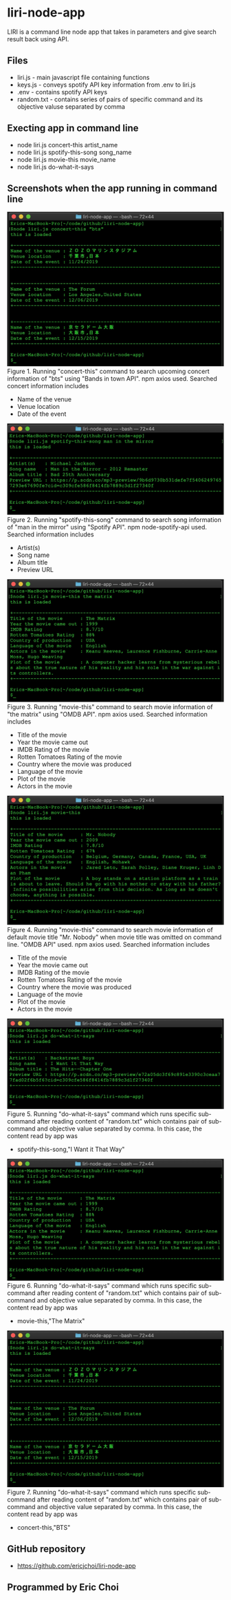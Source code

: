 # liri-node-app
LIRI is a command line node app that takes in parameters and give search result back using API.

## Files
- liri.js - main javascript file containing functions
- keys.js - conveys spotify API key information from .env to liri.js
- .env - contains spotify API keys
- random.txt - contains series of pairs of specific command and its objective valuse separated by comma

## Execting app in command line
- node liri.js concert-this artist_name
- node liri.js spotify-this-song song_name
- node liri.js movie-this movie_name
- node liri.js do-what-it-says

## Screenshots when the app running in command line
![figure1](./images/concert_this_bts_nodejs_screenshot.jpg)
Figure 1. Running "concert-this" command to search upcoming concert information of "bts" using "Bands in town API". npm axios used. Searched concert information includes
* Name of the venue
* Venue location
* Date of the event

![figure2](./images/spotify_this_song_man_in_the_mirror_nodejs_screenshot.jpg)
Figure 2. Running "spotify-this-song" command to search song information of "man in the mirror" using "Spotify API". npm node-spotify-api used. Searched information includes
* Artist(s)
* Song name
* Album title
* Preview URL

![figure3](./images/movie_this_the_matrix_nodejs_screenshot.jpg)
Figure 3. Running "movie-this" command to search movie information of "the matrix" using "OMDB API". npm axios used. Searched information includes 
* Title of the movie
* Year the movie came out
* IMDB Rating of the movie
* Rotten Tomatoes Rating of the movie
* Country where the movie was produced
* Language of the movie
* Plot of the movie
* Actors in the movie

![figure4](./images/movie_this_nodejs_screenshot.jpg)
Figure 4. Running "movie-this" command to search movie information of default movie title "Mr. Nobody" when movie title was omitted on command line. "OMDB API" used. npm axios used. Searched information includes 
* Title of the movie
* Year the movie came out
* IMDB Rating of the movie
* Rotten Tomatoes Rating of the movie
* Country where the movie was produced
* Language of the movie
* Plot of the movie
* Actors in the movie

![figure5](./images/do_what_it_says1_nodejs_screenshot.jpg)
Figure 5. Running "do-what-it-says" command which runs specific sub-command after reading content of "random.txt" which contains pair of sub-command and objective value separated by comma. In this case, the content read by app was 

* spotify-this-song,"I Want it That Way"

![figure6](./images/do_what_it_says2_nodejs_screenshot.jpg)
Figure 6. Running "do-what-it-says" command which runs specific sub-command after reading content of "random.txt" which contains pair of sub-command and objective value separated by comma. In this case, the content read by app was 

* movie-this,"The Matrix"

![figure7](./images/do_what_it_says3_nodejs_screenshot.jpg)
Figure 7. Running "do-what-it-says" command which runs specific sub-command after reading content of "random.txt" which contains pair of sub-command and objective value separated by comma. In this case, the content read by app was 

* concert-this,"BTS"

## GitHub repository
* https://github.com/ericjchoi/liri-node-app

## Programmed by Eric Choi